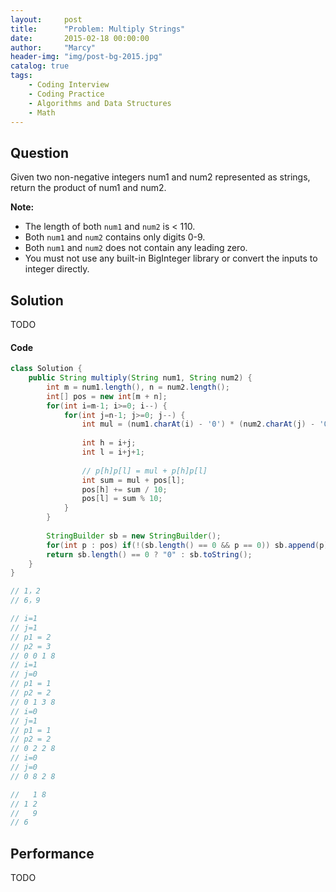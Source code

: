 ```yaml
---
layout:     post
title:      "Problem: Multiply Strings"
date:       2015-02-18 00:00:00
author:     "Marcy"
header-img: "img/post-bg-2015.jpg"
catalog: true
tags:
    - Coding Interview
    - Coding Practice
    - Algorithms and Data Structures
    - Math
---
```


## Question

Given two non-negative integers num1 and num2 represented as strings, return the product of num1 and num2.

**Note:**

- The length of both `num1` and `num2` is < 110.
- Both `num1` and `num2` contains only digits 0-9.
- Both `num1` and `num2` does not contain any leading zero.
- You must not use any built-in BigInteger library or convert the inputs to integer directly.


## Solution
TODO

#### Code
```java
class Solution {
    public String multiply(String num1, String num2) {
        int m = num1.length(), n = num2.length();
        int[] pos = new int[m + n];
        for(int i=m-1; i>=0; i--) {
            for(int j=n-1; j>=0; j--) {
                int mul = (num1.charAt(i) - '0') * (num2.charAt(j) - '0');
                
                int h = i+j;
                int l = i+j+1;
                
                // p[h]p[l] = mul + p[h]p[l]
                int sum = mul + pos[l];
                pos[h] += sum / 10;
                pos[l] = sum % 10;
            }
        }
        
        StringBuilder sb = new StringBuilder();
        for(int p : pos) if(!(sb.length() == 0 && p == 0)) sb.append(p);
        return sb.length() == 0 ? "0" : sb.toString();
    }
}

// 1，2
// 6，9

// i=1
// j=1
// p1 = 2
// p2 = 3
// 0 0 1 8
// i=1
// j=0
// p1 = 1
// p2 = 2
// 0 1 3 8
// i=0
// j=1
// p1 = 1
// p2 = 2
// 0 2 2 8
// i=0
// j=0
// 0 8 2 8

//   1 8
// 1 2
//   9 
// 6
```

## Performance
TODO